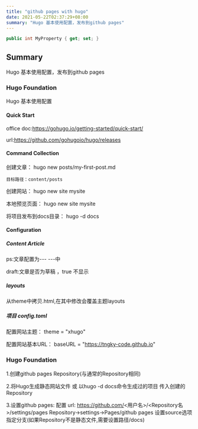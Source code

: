 ```yaml
---
title: "github pages with hugo"
date: 2021-05-22T02:37:29+08:00
summary: "Hugo 基本使用配置，发布到github pages"
---
```


``` c#
public int MyProperty { get; set; }
``` 
## Summary

Hugo 基本使用配置，发布到github pages

### Hugo Foundation

Hugo 基本使用配置

#### Quick Start

office doc:<https://gohugo.io/getting-started/quick-start/>

url:<https://github.com/gohugoio/hugo/releases>

#### Command Collection

创建文章： hugo new posts/my-first-post.md

    目标路径：content/posts

创建网站： hugo new site mysite

本地预览页面： hugo new site mysite

将项目发布到docs目录： hugo -d docs

#### Configuration

##### Content Article

ps:文章配置为\-\-\- \-\-\-中

draft:文章是否为草稿 ，true 不显示

##### layouts

从theme中拷贝.html,在其中修改会覆盖主题layouts

##### 项目 config.toml

配置网站主题： theme = "xhugo" 

配置网站基本URL： baseURL = "https://tngky-code.github.io" 

### Hugo Foundation

1.创建github pages Repository(与通常的Repository相同)

2.将Hugo生成静态网站文件 或 以hugo -d docs命令生成过的项目 传入创建的Repository

3.设置github pages:
    配置 url:
        https://github.com/<用户名>/<Repository名>/settings/pages
        Repository->settings->Pages/github pages
    设置source选项指定分支(如果Repository不是静态文件,需要设置路径/docs)
    
